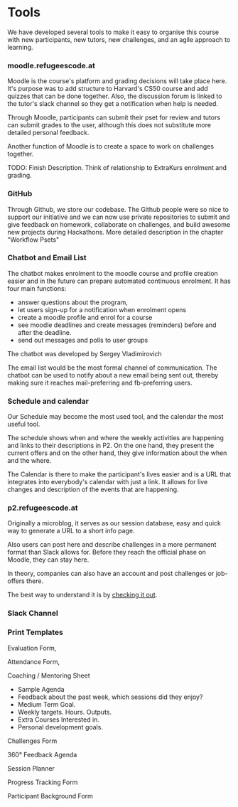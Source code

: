 # Tools

We have developed several tools to make it easy to organise this course with new participants, new tutors, new challenges, and an agile approach to learning.

### moodle.refugeescode.at

Moodle is the course's platform and grading decisions will take place here. It's purpose was to add structure to Harvard's CS50 course and add quizzes that can be done together. Also, the discussion forum is linked to the tutor's slack channel so they get a notification when help is needed.

Through Moodle, participants can submit their pset for review and tutors can submit grades to the user, although this does not substitute more detailed personal feedback.

Another function of Moodle is to create a space to work on challenges together.

TODO: Finish Description. Think of relationship to ExtraKurs enrolment and grading. 

### GitHub

Through Github, we store our codebase. The Github people were so nice to support our initiative and we can now use private repositories to submit and give feedback on homework, collaborate on challenges, and build awesome new projects during Hackathons. More detailed description in the chapter "Workflow Psets"

### Chatbot and Email List

The chatbot makes enrolment to the moodle course and profile creation easier and in the future can prepare automated continuous enrolment. It has four main functions:

* answer questions about the program,
* let users sign-up for a notification when enrolment opens
* create a moodle profile and enrol for a course
* see moodle deadlines and create messages \(reminders\) before and after the deadline. 
* send out messages and polls to user groups

The chatbot was developed by Sergey Vladimirovich

The email list would be the most formal channel of communication. The chatbot can be used to notify about a new email being sent out, thereby making sure it reaches mail-preferring and fb-preferring users.

### Schedule and calendar

Our Schedule may become the most used tool, and the calendar the most useful tool.

The schedule shows when and where the weekly activities are happening and links to their descriptions in P2. On the one hand, they present the current offers and on the other hand, they give information about the when and the where. 

The Calendar is there to make the participant's lives easier and is a URL that integrates into everybody's calendar with just a link. It allows for live changes and description of the events that are happening.

### p2.refugeescode.at

Originally a microblog, it serves as our session database, easy and quick way to generate a URL to a short info page.

Also users can post here and describe challenges in a more permanent format than Slack allows for. Before they reach the official phase on Moodle, they can stay here. 

In theory, companies can also have an account and post challenges or job-offers there. 

The best way to understand it is by [checking it out](#p2refugeescodeat). 

### Slack Channel

### Print Templates

Evaluation Form,

Attendance Form,

Coaching / Mentoring Sheet
* Sample Agenda
* Feedback about the past week, which sessions did they enjoy?
* Medium Term Goal.
* Weekly targets. Hours. Outputs.
* Extra Courses Interested in. 
* Personal development goals.


Challenges Form

360° Feedback Agenda

Session Planner

Progress Tracking Form

Participant Background Form

